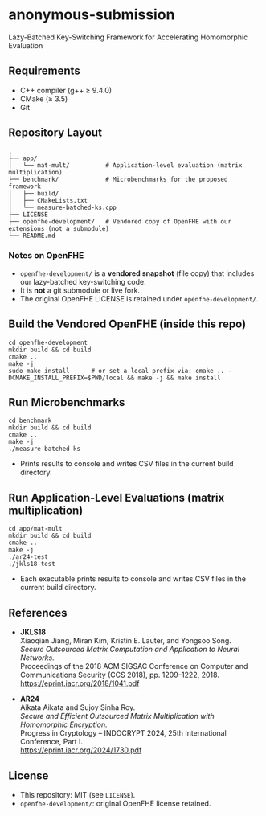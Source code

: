 # anonymous-submission
Lazy-Batched Key-Switching Framework for Accelerating Homomorphic Evaluation

## Requirements
- C++ compiler (g++ ≥ 9.4.0)
- CMake (≥ 3.5)
- Git

## Repository Layout
    .
    ├── app/
    │   └── mat-mult/          # Application-level evaluation (matrix multiplication)
    ├── benchmark/             # Microbenchmarks for the proposed framework
    │   ├── build/
    │   ├── CMakeLists.txt
    │   └── measure-batched-ks.cpp
    ├── LICENSE
    ├── openfhe-development/   # Vendored copy of OpenFHE with our extensions (not a submodule)
    └── README.md

### Notes on OpenFHE
- `openfhe-development/` is a **vendored snapshot** (file copy) that includes our lazy-batched key-switching code.
- It is **not** a git submodule or live fork.
- The original OpenFHE LICENSE is retained under `openfhe-development/`.

## Build the Vendored OpenFHE (inside this repo)
    cd openfhe-development
    mkdir build && cd build
    cmake ..
    make -j
    sudo make install      # or set a local prefix via: cmake .. -DCMAKE_INSTALL_PREFIX=$PWD/local && make -j && make install

## Run Microbenchmarks
    cd benchmark
    mkdir build && cd build
    cmake ..
    make -j
    ./measure-batched-ks
- Prints results to console and writes CSV files in the current build directory.

## Run Application-Level Evaluations (matrix multiplication)
    cd app/mat-mult
    mkdir build && cd build
    cmake ..
    make -j
    ./ar24-test
    ./jkls18-test
- Each executable prints results to console and writes CSV files in the current build directory.

## References
- **JKLS18**  
  Xiaoqian Jiang, Miran Kim, Kristin E. Lauter, and Yongsoo Song.  
  *Secure Outsourced Matrix Computation and Application to Neural Networks.*  
  Proceedings of the 2018 ACM SIGSAC Conference on Computer and Communications Security (CCS 2018), pp. 1209–1222, 2018.  
  <https://eprint.iacr.org/2018/1041.pdf>

- **AR24**  
  Aikata Aikata and Sujoy Sinha Roy.  
  *Secure and Efficient Outsourced Matrix Multiplication with Homomorphic Encryption.*  
  Progress in Cryptology – INDOCRYPT 2024, 25th International Conference, Part I.  
  <https://eprint.iacr.org/2024/1730.pdf>


## License
- This repository: MIT (see `LICENSE`).
- `openfhe-development/`: original OpenFHE license retained.

